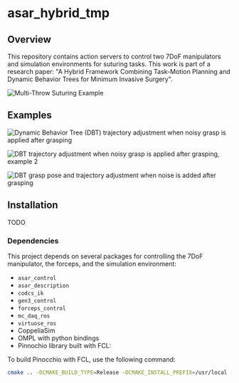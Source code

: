 # asar_hybrid_tmp

## Overview

This repository contains action servers to control two 7DoF manipulators and simulation environments for suturing tasks. This work is part of a research paper: "A Hybrid Framework Combining Task-Motion Planning and Dynamic Behavior Trees for Minimum Invasive Surgery".

![Multi-Throw Suturing Example](gifs/mts.gif)

## Examples
![Dynamic Behavior Tree (DBT) trajectory adjustment when noisy grasp is applied after grasping](gifs/dbt_no_handover.gif)

![DBT trajectory adjustment when noisy grasp is applied after grasping, example 2](gifs/dbt.gif)

![DBT grasp pose and trajectory adjustment when noise is added after grasping ](gifs/dbt_single_handover.gif)
## Installation
TODO
### Dependencies

This project depends on several packages for controlling the 7DoF manipulator, the forceps, and the simulation environment:

- `asar_control`
- `asar_description`
- `codcs_ik`
- `gen3_control`
- `forceps_control`
- `mc_daq_ros`
- `virtuose_ros`
- CoppeliaSim
- OMPL with python bindings
- Pinnochio library built with FCL:

To build Pinocchio with FCL, use the following command:

```bash
cmake .. -DCMAKE_BUILD_TYPE=Release -DCMAKE_INSTALL_PREFIX=/usr/local -DPYTHON_EXECUTABLE=/usr/bin/python3 -DBUILD_PYTHON_INTERFACE=ON -DBUILD_WITH_URDF_SUPPORT=ON -DBUILD_WITH_CASADI_SUPPORT=ON -DBUILD_WITH_COLLISION_SUPPORT=ON


